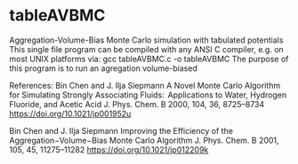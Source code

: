 # tableAVBMC
Aggregation-Volume-Bias Monte Carlo simulation with tabulated potentials
This single file program can be compiled with any ANSI C compiler, e.g. on most UNIX platforms via:
  gcc tableAVBMC.c -o tableAVBMC
The purpose of this program is to run an agregation volume-biased 


References:
Bin Chen and J. Ilja Siepmann
A Novel Monte Carlo Algorithm for Simulating Strongly Associating Fluids:  Applications to Water, Hydrogen Fluoride, and Acetic Acid
J. Phys. Chem. B 2000, 104, 36, 8725–8734
https://doi.org/10.1021/jp001952u

Bin Chen and J. Ilja Siepmann
Improving the Efficiency of the Aggregation−Volume−Bias Monte Carlo Algorithm
J. Phys. Chem. B 2001, 105, 45, 11275–11282
https://doi.org/10.1021/jp012209k

